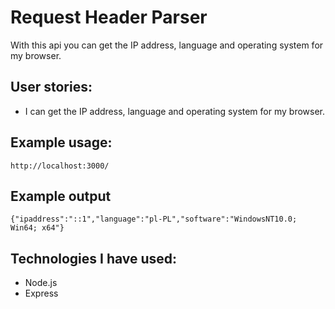 # Request Header Parser
With this api you can get the IP address, language and operating system for my browser.

## User stories:
* I can get the IP address, language and operating system for my browser.

## Example usage:
```
http://localhost:3000/
```

## Example output
```
{"ipaddress":"::1","language":"pl-PL","software":"WindowsNT10.0; Win64; x64"}
```

## Technologies I have used:
* Node.js
* Express
